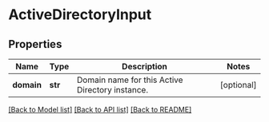 # ActiveDirectoryInput

## Properties
Name | Type | Description | Notes
------------ | ------------- | ------------- | -------------
**domain** | **str** | Domain name for this Active Directory instance. | [optional] 

[[Back to Model list]](../README.md#documentation-for-models) [[Back to API list]](../README.md#documentation-for-api-endpoints) [[Back to README]](../README.md)


